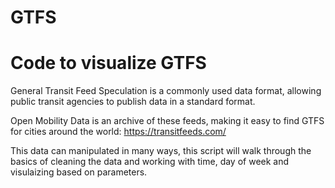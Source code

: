 # GTFS
# Code to visualize GTFS

General Transit Feed Speculation is a commonly used data format, allowing public transit agencies to publish data in a standard format. 

Open Mobility Data is an archive of these feeds, making it easy to find GTFS for cities around the world: https://transitfeeds.com/

This data can manipulated in many ways, this script will walk through the basics of cleaning the data and working with time, day of week and visulaizing based on parameters.

